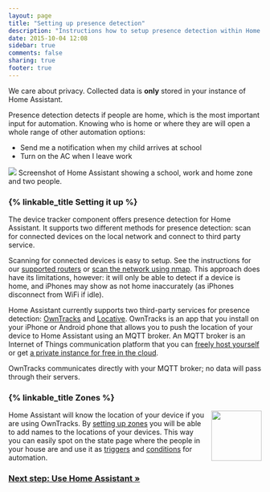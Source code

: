 ```yaml
---
layout: page
title: "Setting up presence detection"
description: "Instructions how to setup presence detection within Home Assistant."
date: 2015-10-04 12:08
sidebar: true
comments: false
sharing: true
footer: true
---
```


<p class='note'>
We care about privacy. Collected data is <b>only</b> stored in your instance of Home Assistant.
</p>

Presence detection detects if people are home, which is the most important input for automation. Knowing who is home or where they are will open a whole range of other automation options:

 - Send me a notification when my child arrives at school
 - Turn on the AC when I leave work

<p class='img'>
<img src='/images/screenshots/map.png' />
Screenshot of Home Assistant showing a school, work and home zone and two people.
</p>

### {% linkable_title Setting it up %}

The device tracker component offers presence detection for Home Assistant. It supports two different methods for presence detection: scan for connected devices on the local network and connect to third party service.

Scanning for connected devices is easy to setup. See the instructions for our [supported routers][routers] or [scan the network using nmap][nmap]. This approach does have its limitations, however: it will only be able to detect if a device is home, and iPhones may show as not home inaccurately (as iPhones disconnect from WiFi if idle).

Home Assistant currently supports two third-party services for presence detection: [OwnTracks][ha-owntracks] and [Locative][ha-locative]. OwnTracks is an app that you install on your iPhone or Android phone that allows you to push the location of your device to Home Assistant using an MQTT broker. An MQTT broker is an Internet of Things communication platform that you can [freely host yourself][mqtt-self] or get [a private instance for free in the cloud](/components/mqtt/#run-your-own).

<p class='note'>
OwnTracks communicates directly with your MQTT broker; no data will pass through their servers.
</p>

### {% linkable_title Zones %}

<img src='/images/screenshots/badges-zone.png' style='float: right; margin-left: 8px; height: 100px;'>

Home Assistant will know the location of your device if you are using OwnTracks. By [setting up zones][zone] you will be able to add names to the locations of your devices. This way you can easily spot on the state page where the people in your house are and use it as [triggers][trigger] and [conditions][condition] for automation.

[routers]: /components/#presence-detection
[nmap]: /components/device_tracker.nmap_tracker/
[ha-owntracks]: /components/device_tracker.owntracks/
[ha-locative]: /components/device_tracker.locative/
[mqtt-self]: /components/mqtt/#run-your-own
[mqtt-cloud]: /components/mqtt/#cloudmqtt
[zone]: /components/zone/
[trigger]: /getting-started/automation-trigger/#zone-trigger
[condition]: /getting-started/automation-condition/#zone-condition

### [Next step: Use Home Assistant &raquo;](/getting-started/use/)

